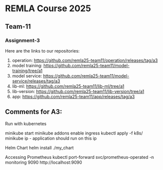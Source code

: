 # REMLA Course 2025  
## Team-11 
### Assignment-3  

Here are the links to our repositories:

1. operation: https://github.com/remla25-team11/operation/releases/tag/a3 
2. model training: https://github.com/remla25-team11/model-training/tree/a1
3. model service: https://github.com/remla25-team11/model-service/releases/tag/a3
4. lib-ml: https://github.com/remla25-team11/lib-ml/tree/a1
5. lib-version: https://github.com/remla25-team11/lib-version/tree/a1
6. app: https://github.com/remla25-team11/app/releases/tag/a3

## Comments for A3: 

Run with kubernetes

minikube start
minikube addons enable ingress
kubectl apply -f k8s/
minikube ip - application should run on this ip 

Helm Chart
helm install <release-name> ./my_chart

Accessing Prometheus 
kubectl port-forward svc/prometheus-operated -n monitoring 9090
http://localhost:9090
